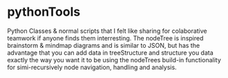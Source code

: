 # pythonTools
Python Classes &amp; normal scripts that I felt like sharing for colaborative teamwork if anyone finds them interresting.
The nodeTree is inspired brainstorm & mindmap diagrams and is similar to JSON, but has the advantage that you can add data in treeStructure and structure you data exactly the way you want it to be using the nodeTrees build-in functionality for simi-recursively node navigation, handling and analysis. 
